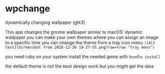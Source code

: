 # wpchange
dynamically changing wallpaper (gtk3)

This app changes the gnome wallpaper similar to macOS' dynamic wallpaper
you can make your own themes where you can assign an image to a specific time
you can change the theme from a tray icon menu ```![Alt text](Screenshot from 2018-12-26 19-27-55.png?raw=true "tray menu")```


you need ruby on your system
install the needed gems with ```bundle install```

the default theme is not the best design work but you might get the idea
